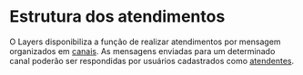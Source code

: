 # Estrutura dos atendimentos

O Layers disponibiliza a função de realizar atendimentos por mensagem organizados em [canais](/docs/guides/tickets/criar-canais-de-atendimento). As mensagens enviadas para um determinado canal poderão ser respondidas por usuários cadastrados como [atendentes](/docs/guides/tickets/editar-atendentes).